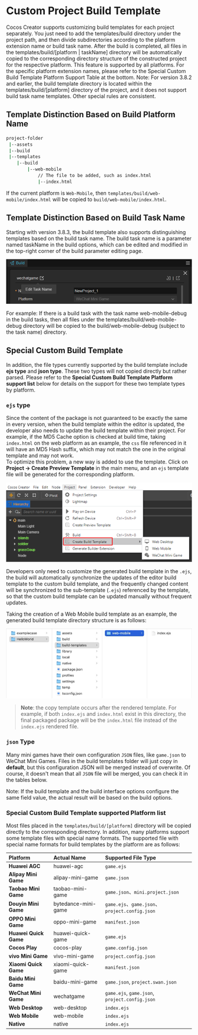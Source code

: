 # Custom Project Build Template

Cocos Creator supports customizing build templates for each project separately. You just need to add the templates/build directory under the project path, and then divide subdirectories according to the platform extension name or build task name. After the build is completed, all files in the templates/build/[platform | taskName] directory will be automatically copied to the corresponding directory structure of the constructed project for the respective platform. This feature is supported by all platforms. For the specific platform extension names, please refer to the Special Custom Build Template Platform Support Table at the bottom.
Note: For version 3.8.2 and earlier, the build template directory is located within the templates/build/[platform] directory of the project, and it does not support build task name templates. Other special rules are consistent.

## Template Distinction Based on Build Platform Name

```bash
project-folder
 |--assets
 |--build
 |--templates
    |--build
        |--web-mobile
            // The file to be added, such as index.html
            |--index.html
```

If the current platform is `Web-Mobile`, then `templates/build/web-mobile/index.html` will be copied to `build/web-mobile/index.html`.

## Template Distinction Based on Build Task Name

Starting with version 3.8.3, the build template also supports distinguishing templates based on the build task name. The build task name is a parameter named taskName in the build options, which can be edited and modified in the top-right corner of the build parameter editing page.

![task name](custom-project-build-template/task-name.png)

For example: If there is a build task with the task name web-mobile-debug in the build tasks, then all files under the templates/build/web-mobile-debug directory will be copied to the build/web-mobile-debug (subject to the task name) directory.

## Special Custom Build Template

In addition, the file types currently supported by the build template include **ejs type** and **json type**. These two types will not copied directly but rather parsed. Please refer to the **Special Custom Build Template Platform support list** below for details on the support for these two template types by platform.

### `ejs` type

Since the content of the package is not guaranteed to be exactly the same in every version, when the build template within the editor is updated, the developer also needs to update the build template within their project. For example, if the MD5 Cache option is checked at build time, taking `index.html` on the web platform as an example, the `css` file referenced in it will have an MD5 Hash suffix, which may not match the one in the original template and may not work. <br>
To optimize this problem, a new way is added to use the template. Click on **Project -> Create Preview Template** in the main menu, and an `ejs` template file will be generated for the corresponding platform.

![build template](custom-project-build-template/build-template.png)

Developers only need to customize the generated build template in the `.ejs`, the build will automatically synchronize the updates of the editor build template to the custom build template, and the frequently changed content will be synchronized to the sub-template (`.ejs`) referenced by the template, so that the custom build template can be updated manually without frequent updates.

Taking the creation of a Web Mobile build template as an example, the generated build template directory structure is as follows:

![web-mobile](custom-project-build-template/web-mobile.png)

> **Note**: the copy template occurs after the rendered template. For example, if both `index.ejs` and `index.html` exist in this directory, the final packaged package will be the `index.html` file instead of the `index.ejs` rendered file.

### `json` Type

Many mini games have their own configuration `JSON` files, like `game.json` to WeChat Mini Games. Files in the build templates folder will just copy in **default**, but this configuration JSON will be merged instead of overwrite. Of course, it doesn't mean that all `JSON` file will be merged, you can check it in the tables below.

Note: If the build template and the build interface options configure the same field value, the actual result will be based on the build options.

### Special Custom Build Template supported Platform list

Most files placed in the `templates/build/[platform]` directory will be copied directly to the corresponding directory. In addition, many platforms support some template files with special name formats. The supported file with special name formats for build templates by the platform are as follows:

| Platform | Actual Name | Supported File Type |
| :-------- | :---------- | :----------- |
| **Huawei AGC** | huawei-agc | `game.ejs` |
| **Alipay Mini Game** | alipay-mini-game | `game.json` |
| **Taobao Mini Game** | taobao-mini-game | `game.json`、`mini.project.json` |
| **Douyin Mini Game** | bytedance-mini-game | `game.ejs`、`game.json`、`project.config.json` |
| **OPPO Mini Game** | oppo-mini-game | `manifest.json` |
| **Huawei Quick Game** | huawei-quick-game | `game.ejs` |
| **Cocos Play** | cocos-play | `game.config.json` |
| **vivo Mini Game** | vivo-mini-game | `project.config.json` |
| **Xiaomi Quick Game** | xiaomi-quick-game | `manifest.json` |
| **Baidu Mini Game** | baidu-mini-game | `game.json`, `project.swan.json` |
| **WeChat Mini Game** | wechatgame | `game.ejs`, `game.json`, `project.config.json` |
| **Web Desktop** | web-desktop | `index.ejs` |
| **Web Mobile** | web-mobile | `index.ejs` |
| **Native** | native | `index.ejs` |

<!--
## Customizing `application.js`

All platforms generate a startup script `application.js` after the build. To customize the startup script, there are two ways:

- Refer to the way described at the beginning of this article, place `application.js` in the specified directory and then customize it as needed.
- Click **Project -> Create Build Template** in Creator's top menu bar, then select **application.ejs** to customize the generated `application.ejs` file, and the generated directory will be displayed in the **Console** panel. The `application.ejs` file will be compiled into an `application.js` file when built.

The directory where the `application.ejs` file is located determines the platform on which it will take effect.

- If it is placed in the `templates/build/common` directory, it will take effect for all platforms.
- If it is placed in the `templates/build/{platform}` directory, it will take effect for the specified platform. The `application.ejs` file in this directory is used first when building.

Using the `ejs` method of customization prevents the custom `application.js` from becoming unavailable if the MD5 Cache option is checked during the build. However, it should be noted that since the startup scripts and the engine interface are strongly correlated, it is not possible to ensure that they remain completely unchanged during major iterations of the upgrade, so we will mark any changes in the changelog.
-->